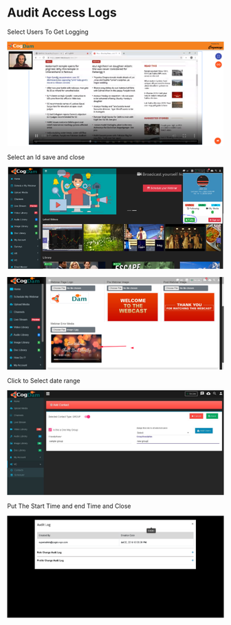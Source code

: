 # Audit Access Logs

Select Users To Get Logging

![](../.gitbook/assets/image%20%28121%29.png)

Select an Id save and close

![](../.gitbook/assets/image%20%28244%29.png)

![](../.gitbook/assets/image%20%28294%29.png)

Click to Select date range

![](../.gitbook/assets/image%20%28175%29.png)

Put The Start Time and end Time and Close

![](../.gitbook/assets/image%20%28236%29.png)


